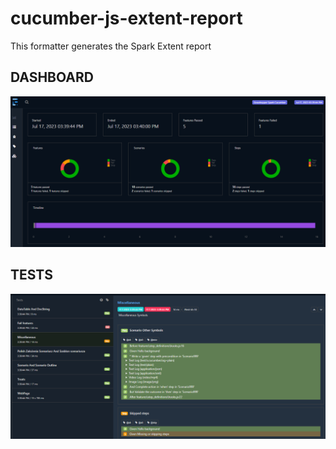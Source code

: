 # cucumber-js-extent-report
This formatter generates the Spark Extent report

## DASHBOARD
![Dashboard](js-spark-db.PNG)

## TESTS
![Tests](js-spark-test.PNG)
